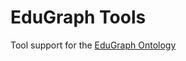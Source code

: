 # EduGraph Tools

Tool support for the [EduGraph Ontology](https://github.com/christian-bick/edugraph-ontology)

